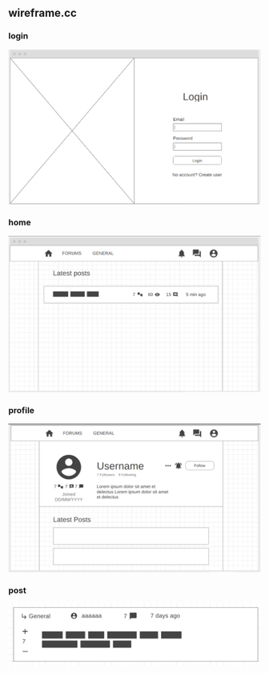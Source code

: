 ## wireframe.cc
### login
![](2023-06-28-00-11-07.png)

### home
![](2023-06-28-04-20-34.png)

### profile
![](2023-07-03-23-15-44.png)

### post
![](2023-07-08-22-36-57.png)
